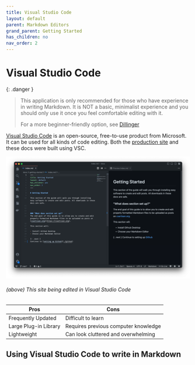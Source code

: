 ```yaml
---
title: Visual Studio Code
layout: default
parent: Markdown Editors
grand_parent: Getting Started
has_children: no
nav_order: 2
---
```


# Visual Studio Code

{: .danger }
> This application is only recommended for those who have experience in writing Markdown. It is NOT a basic, minimalist experience and you should only use it once you feel comfortable editing with it.
>
> For a more beginner-friendly option, see [Dillinger](./dillinger)

[Visual Studio Code](https://visualstudio.microsoft.com/#vscode-section) is an open-source, free-to-use product from Microsoft. It can be used for all kinds of code editing. Both the [production site](https://csartisan.github.io) and these docs were built using VSC.

![This website being edited in VSC](/assets/img/vsc_markdown.png)
###### (above) This site being edited in Visual Studio Code

|Pros |Cons |
|-----|-----|
Frequently Updated     |  Difficult to learn
Large Plug-in Library  |  Requires previous computer knowledge
Lightweight            |  Can look cluttered and overwhelming

## Using Visual Studio Code to write in Markdown